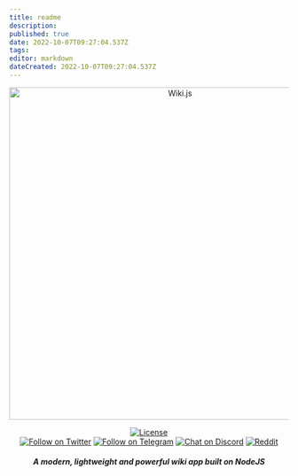 ```yaml
---
title: readme
description: 
published: true
date: 2022-10-07T09:27:04.537Z
tags: 
editor: markdown
dateCreated: 2022-10-07T09:27:04.537Z
---
```


<div align="center">

<img src="https://static.requarks.io/logo/wikijs-full.svg" alt="Wiki.js" width="600" />

  
[![License](https://img.shields.io/badge/license-MIT-blue.svg?style=flat)](https://github.com/requarks/wiki/blob/master/LICENSE)  
[![Follow on Twitter](https://img.shields.io/badge/twitter-%40NexusOfficial-blue.svg?style=flat&logo=twitter&logoColor=white)](https://twitter.com/NexusOfficial)
[![Follow on Telegram](https://img.shields.io/badge/telegram-%40NexusOfficial-blue.svg?style=flat&logo=telegram)](https://t.me/NexusOfficial)
[![Chat on Discord](https://img.shields.io/badge/discord-join-8D96F6.svg?style=flat&logo=discord&logoColor=white)](https://discord.gg/YZZt8t6Ur5)
[![Reddit](https://img.shields.io/badge/reddit-%2Fr%2Fnexus_community-orange?logo=reddit&logoColor=white)](https://www.reddit.com/r/nexus_community/)

##### A modern, lightweight and powerful wiki app built on NodeJS